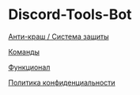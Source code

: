 # Discord-Tools-Bot
[Анти-краш / Система защиты](https://github.com/Yarovich/Discord-Tools-Bot/blob/main/AntiCrashSystem.md#как-работает-анти-краш-система)

[Команды](https://github.com/Yarovich/Discord-Tools-Bot/blob/main/Commands.md#команды-dtb-42)

[Функционал](https://github.com/Yarovich/Discord-Tools-Bot/blob/main/Functional.md#функционал-dtb)

[Политика конфиденциальности](https://github.com/Yarovich/Discord-Tools-Bot/blob/main/PrivacyPolicy.md#политика-конфиденциальности-dtb)
